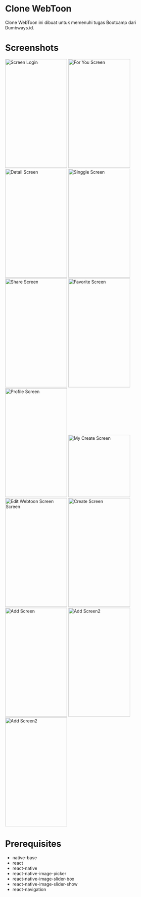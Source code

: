  # Clone WebToon
Clone WebToon ini dibuat untuk memenuhi tugas Bootcamp dari Dumbways.id.

# Screenshots
<p float="left">


<img src='../src/image/Screenshot_20191014_011214.jpg' width="200" height="350" alt="Screen Login"/>

<img src="../src/image/Screenshot_20191014_011234.jpg" width="200" height="350" alt="For You Screen"/>

<img src="../src/image/Screenshot_20191014_011241.jpg" width="200" height="350" alt="Detail Screen"/>

<img src="../src/image/Screenshot_20191014_011248.jpg" width="200" height="350" alt="Singgle Screen"/>

<img src="../src/image/Screenshot_20191014_011254.jpg" width="200" height="350" alt="Share Screen"/>

<img src="../src/image/Screenshot_20191014_011259.jpg" width="200" height="350" alt="Favorite Screen"/>

<img src="../src/image/Screenshot_20191014_011314.jpg" width="200" height="350" alt="Profile Screen"/>

<img src="../src/image/Screenshot_20191014_011322.jpg" height="200" alt="My Create Screen"/>

<img src="../src/image/Screenshot_20191014_011327.jpg" width="200" height="350" alt="Edit Webtoon Screen Screen"/>

<img src="../src/image/Screenshot_20191014_011332.jpg" width="200" height="350" alt="Create Screen"/>

<img src="../src/image/Screenshot_20191014_011336.jpg" width="200" height="350" alt="Add Screen"/>

<img src="../src/image/Screenshot_20191014_011343.jpg" width="200" height="350" alt="Add Screen2"/>

<img src="../src/image/Screenshot_20191014_011343.jpg" width="200" height="350" alt="Add Screen2"/>

</p>

# Prerequisites

* native-base
* react
* react-native
* react-native-image-picker
* react-native-image-slider-box
* react-native-image-slider-show
* react-navigation

